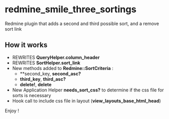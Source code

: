 redmine_smile_three_sortings
============================

Redmine plugin that adds a second and third possible sort, and a remove sort link

## How it works

* REWRITES **QueryHelper.column_header**
* REWRITES **SortHelper.sort_link**
* New methods added to **Redmine::SortCriteria** :
  * **second_key, **second_asc?**
  * **third_key**, **third_asc?**
  * **delete!**, **delete**
* New Application Helper **needs_sort_css?** to determine if the css file for sorts is necessary
* Hook call to include css file in layout (**view_layouts_base_html_head**)

Enjoy !
